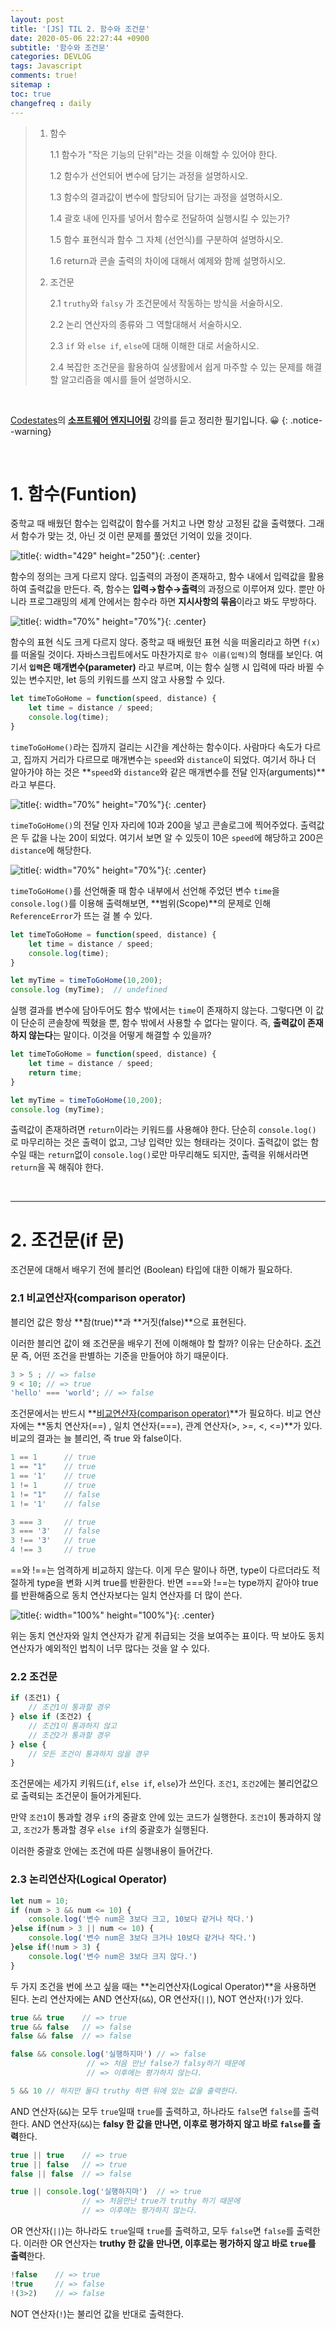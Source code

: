 ```yaml
---
layout: post
title: '[JS] TIL 2. 함수와 조건문'
date: 2020-05-06 22:27:44 +0900
subtitle: '함수와 조건문'
categories: DEVLOG
tags: Javascript
comments: true!
sitemap :
toc: true
changefreq : daily
---
```


> 1. 함수
>
>    1.1 함수가 "작은 기능의 단위"라는 것을 이해할 수 있어야 한다.
>    
>    1.2 함수가 선언되어 변수에 담기는 과정을 설명하시오.
>    
>    1.3 함수의 결과값이 변수에 할당되어 담기는 과정을 설명하시오.
>    
>    1.4 괄호 내에 인자를 넣어서 함수로 전달하여 실행시킬 수 있는가?
>    
>    1.5 함수 표현식과 함수 그 자체 (선언식)를 구분하여 설명하시오.
>    
>    1.6 return과 콘솔 출력의 차이에 대해서 예제와 함께 설명하시오.
>    
> 2. 조건문
>
>    2.1 `truthy`와 `falsy` 가 조건문에서 작동하는 방식을 서술하시오.
>
>    2.2 논리 연산자의 종류와 그 역할대해서 서술하시오.
>
>    2.3 `if` 와 `else if`, `else`에 대해 이해한 대로 서술하시오.
>
>    2.4 복잡한 조건문을 활용하여 실생활에서 쉽게 마주할 수 있는 문제를 해결할 알고리즘을 예시를 들어 설명하시오.

<br>

[Codestates](https://codestates.com/)의 **[소프트웨어 엔지니어링](https://codestates.com/course/software-engineering)** 강의를 듣고 정리한 필기입니다. 😀 
{: .notice--warning}

<br>


# 1. 함수(Funtion)

중학교 때 배웠던 함수는 입력값이 함수를 거치고 나면 항상 고정된 값을 출력했다. 그래서 함수가 맞는 것, 아닌 것 이런 문제를 풀었던 기억이 있을 것이다. 

![title](/assets/img/JS-TIL/TIL2/2020-05-06-TIL2-1.png){: width="429" height="250"}{: .center}

함수의 정의는 크게 다르지 않다. 입출력의 과정이 존재하고, 함수 내에서 입력값을 활용하여 출력값을 만든다. 즉, 함수는 **입력→함수→출력**의 과정으로 이루어져 있다. 뿐만 아니라 프로그래밍의 세계 안에서는 함수라 하면 **지시사항의 묶음**이라고 봐도 무방하다. 

![title](/assets/img/JS-TIL/TIL2/2020-05-06-TIL2-2.png){: width="70%" height="70%"}{: .center}

함수의 표현 식도 크게 다르지 않다. 중학교 때 배웠던 표현 식을 떠올리라고 하면 `f(x)`를 떠올릴 것이다. 자바스크립트에서도 마찬가지로 `함수 이름(입력)`의 형태를 보인다. 여기서 **`입력`은 매개변수(parameter)** 라고 부르며, 이는 함수 실행 시 입력에 따라 바뀔 수 있는 변수지만, let 등의 키워드를 쓰지 않고 사용할 수 있다.

```js
let timeToGoHome = function(speed, distance) {
    let time = distance / speed;
    console.log(time);
}
```

`timeToGoHome()`라는 집까지 걸리는 시간을 계산하는 함수이다. 사람마다 속도가 다르고, 집까지 거리가 다르므로 매개변수는 `speed`와 `distance`이 되었다. 여기서 하나 더 알아가야 하는 것은 **`speed`와 `distance`와 같은 매개변수를 전달 인자(arguments)**라고 부른다. 

![title](/assets/img/JS-TIL/TIL2/2020-05-06-TIL2-3.png){: width="70%" height="70%"}{: .center}

`timeToGoHome()`의 전달 인자 자리에 10과 200을 넣고 콘솔로그에 찍어주었다. 출력값은 두 값을 나눈 20이 되었다. 여기서 보면 알 수 있듯이 10은 `speed`에 해당하고 200은 `distance`에 해당한다.

![title](/assets/img/JS-TIL/TIL2/2020-05-06-TIL2-4.png){: width="70%" height="70%"}{: .center}

`timeToGoHome()`를 선언해줄 때 함수 내부에서 선언해 주었던 변수 `time`을 `console.log()`를 이용해 출력해보면, **범위(Scope)**의 문제로 인해 `ReferenceError`가 뜨는 걸 볼 수 있다. 



```js
let timeToGoHome = function(speed, distance) {
    let time = distance / speed;
    console.log(time);
}

let myTime = timeToGoHome(10,200);
console.log (myTime);  // undefined
```

실행 결과를 변수에 담아두어도 함수 밖에서는 `time`이 존재하지 않는다. 그렇다면 이 값이 단순히 콘솔창에 찍혔을 뿐, 함수 밖에서 사용할 수 없다는 말이다. 즉, **출력값이 존재하지 않는다**는 말이다. 이것을 어떻게 해결할 수 있을까?

```js
let timeToGoHome = function(speed, distance) {
    let time = distance / speed;
    return time;
}

let myTime = timeToGoHome(10,200);
console.log (myTime);
```

출력값이 존재하려면 `return`이라는 키워드를 사용해야 한다. 단순히 `console.log()` 로 마무리하는 것은 출력이 없고, 그냥 입력만 있는 형태라는 것이다. 출력값이 없는 함수일 때는 `return`없이 `console.log()`로만 마무리해도 되지만, 출력을 위해서라면 `return`을 꼭 해줘야 한다.

<br>

***

# 2. 조건문(if 문)

조건문에 대해서 배우기 전에 블리언 (Boolean) 타입에 대한 이해가 필요하다. 

###     2.1 비교연산자(comparison operator)

블리언 값은 항상 **참(true)**과 **거짓(false)**으로 표현된다. 

이러한 블리언 값이 왜 조건문을 배우기 전에 이해해야 할 할까? 이유는 단순하다. <u>조건</u>문 즉, 어떤 조건을 판별하는 기준을 만들어야 하기 때문이다. 

```js
3 > 5 ; // => false
9 < 10; // => true
'hello' === 'world'; // => false
```

조건문에서는 반드시 **<u>비교연산자(comparison operator)</u>**가 필요하다. 비교 연산자에는 **동치 연산자(==) , 일치 연산자(===), 관계 연산자(>, >=, <, <=)**가 있다. 비교의 결과는 늘 블리언, 즉 true 와 false이다.

```js
1 == 1      // true
1 == "1"    // true
1 == '1'    // true
1 != 1      // true
1 != "1"    // false
1 != '1'    // false

3 === 3     // true
3 === '3'   // false
3 !== '3'   // true
4 !== 3     // true
```

==와 !==는 엄격하게 비교하지 않는다. 이게 무슨 말이나 하면, type이 다르더라도 적절하게 type을 변화 시켜 true를 반환한다. 반면 ===와 !==는 type까지 같아야 true를 반환해줌으로 동치 연산자보다는 일치 연산자를 더 많이 쓴다.

![title](/assets/img/JS-TIL/TIL2/2020-05-06-TIL2-5.png){: width="100%" height="100%"}{: .center}

위는 동치 연산자와 일치 연산자가 같게 취급되는 것을 보여주는 표이다. 딱 보아도 동치 연산자가 예외적인 법칙이 너무 많다는 것을 알 수 있다.

###      2.2 조건문

```js
if (조건1) {
    // 조건1이 통과할 경우
} else if (조건2) {
    // 조건1이 통과하지 않고
    // 조건2가 통과할 경우 
} else {
    // 모든 조건이 통과하지 않을 경우
}
```

조건문에는 세가지 키워드(`if`, `else if`, `else`)가 쓰인다. `조건1`, `조건2`에는 불리언값으로 출력되는 조건문이 들어가게된다. 

만약 `조건1`이 통과할 경우 `if`의 중괄호 안에 있는 코드가 실행한다. `조건1`이 통과하지 않고, `조건2`가 통과할 경우 `else if`의 중괄호가 실행된다. 

이러한 중괄호 안에는 조건에 따른 실행내용이 들어간다.

###     2.3 논리연산자(Logical Operator)

```js
let num = 10;
if (num > 3 && num <= 10) {
    console.log('변수 num은 3보다 크고, 10보다 같거나 작다.')
}else if(num > 3 || num <= 10) {
    console.log('변수 num은 3보다 크거나 10보다 같거나 작다.')
}else if(!num > 3) {
    console.log('변수 num은 3보다 크지 않다.')
}
```

두 가지 조건을 번에 쓰고 싶을 때는 **논리연산자(Logical Operator)**을 사용하면 된다. 논리 연산자에는 AND 연산자(`&&`), OR 연산자(`||`), NOT 연산자(`!`)가 있다.

```js
true && true    // => true
true && false   // => false
false && false  // => false

false && console.log('실행하지마') // => false
                 // => 처음 만난 false가 falsy하기 때문에 
                 // => 이후에는 평가하지 않는다.

5 && 10 // 하지만 둘다 truthy 하면 뒤에 있는 값을 출력한다.
```

AND 연산자(`&&`)는 모두 `true`일때 `true`를 출력하고, 하나라도 `false`면 `false`를 출력한다. AND 연산자(`&&`)는 **falsy 한 값을 만나면, 이후로 평가하지 않고 바로 `false`를 출력**한다.

```js
true || true    // => true
true || false   // => true
false || false  // => false

true || console.log('실행하지마')  // => true
                // => 처음만난 true가 truthy 하기 때문에 
                // => 이후에는 평가하지 않는다.
```

OR 연산자(`||`)는 하나라도 `true`일때 `true`를 출력하고, 모두 `false`면 `false`를 출력한다. 이러한 OR 연산자는 **truthy 한 값을 만나면, 이후로는 평가하지 않고 바로 `true`를 출력**한다.

```js
!false    // => true
!true     // => false
!(3>2)    // => false
```

 NOT 연산자(`!`)는 불리언 값을 반대로 출력한다.


